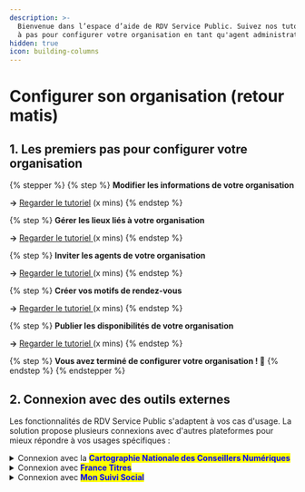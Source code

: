 ```yaml
---
description: >-
  Bienvenue dans l’espace d’aide de RDV Service Public. Suivez nos tutoriels pas
  à pas pour configurer votre organisation en tant qu'agent administrateur.
hidden: true
icon: building-columns
---
```


# Configurer son organisation (retour matis)

## 1. Les premiers pas pour configurer votre organisation

{% stepper %}
{% step %}
**Modifier les informations de votre organisation**

**→** [Regarder le tutoriel](https://scribehow.com/shared/Configurez_votre_organisation_sur_RDV_Service_Public__iyJaZ74LRjmcZXAa1IbpGg) (x mins)
{% endstep %}

{% step %}
**Gérer les lieux liés à votre organisation**

**→** [Regarder le tutoriel](https://scribehow.com/shared/Configurez_votre_organisation_sur_RDV_Service_Public__iyJaZ74LRjmcZXAa1IbpGg)[ ](https://scribehow.com/shared/Configurez_votre_organisation_sur_RDV_Service_Public__iyJaZ74LRjmcZXAa1IbpGg#e547c8a4)(x mins)
{% endstep %}

{% step %}
**Inviter les agents de votre organisation**

**→** [Regarder le tutoriel ](https://scribehow.com/shared/Configurez_votre_organisation_sur_RDV_Service_Public__iyJaZ74LRjmcZXAa1IbpGg)(x mins)
{% endstep %}

{% step %}
**Créer vos motifs de rendez-vous**

**→** [Regarder le tutoriel ](https://scribehow.com/shared/Configurez_votre_organisation_sur_RDV_Service_Public__iyJaZ74LRjmcZXAa1IbpGg#5e4bffd7)(x mins)
{% endstep %}

{% step %}
**Publier les disponibilités de votre organisation**&#x20;

**→** [Regarder le tutoriel ](https://scribehow.com/shared/Configurez_votre_organisation_sur_RDV_Service_Public_DR__Xjgc9TCtSaSmotYxkSguPg)(x mins)
{% endstep %}

{% step %}
**Vous avez terminé de configurer votre organisation ! 🎉**
{% endstep %}
{% endstepper %}

## 2. Connexion avec des outils externes

Les fonctionnalités de RDV Service Public s'adaptent à vos cas d'usage. La solution propose plusieurs connexions avec d'autres plateformes pour mieux répondre à vos usages spécifiques :&#x20;

<details>

<summary>Connexion avec la <mark style="color:blue;"><strong>Cartographie Nationale des Conseillers Numériques</strong></mark> </summary>

Blablabla

</details>

<details>

<summary>Connexion avec <mark style="color:blue;"><strong>France Titres</strong></mark> </summary>

Relier vos motifs RDV Service Public au portail France Titres&#x20;

[➡️ Consulter le tutoriel](https://scribehow.com/shared/Configurez_votre_organisation_sur_RDV_Service_Public_DR__Xjgc9TCtSaSmotYxkSguPg)

</details>

<details>

<summary>Connexion avec <mark style="color:blue;"><strong>Mon Suivi Social</strong></mark> </summary>

[➡️ Consulter le tutoriel](https://scribehow.com/shared/Configurez_votre_organisation_sur_RDV_Service_Public_DR__Xjgc9TCtSaSmotYxkSguPg)

</details>



